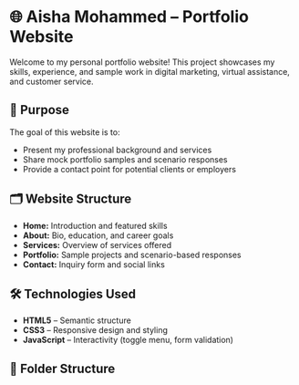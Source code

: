 # 🌐 Aisha Mohammed – Portfolio Website

Welcome to my personal portfolio website! This project showcases my skills, experience, and sample work in digital marketing, virtual assistance, and customer service.

## 🎯 Purpose
The goal of this website is to:
- Present my professional background and services
- Share mock portfolio samples and scenario responses
- Provide a contact point for potential clients or employers

## 🗂️ Website Structure
- **Home:** Introduction and featured skills
- **About:** Bio, education, and career goals
- **Services:** Overview of services offered
- **Portfolio:** Sample projects and scenario-based responses
- **Contact:** Inquiry form and social links

## 🛠️ Technologies Used
- **HTML5** – Semantic structure
- **CSS3** – Responsive design and styling
- **JavaScript** – Interactivity (toggle menu, form validation)

## 📁 Folder Structure
